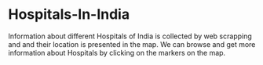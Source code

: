 # Hospitals-In-India
Information about different Hospitals of India is collected by web scrapping and and their location is presented in the map. We can browse and get more information about Hospitals by clicking on the markers on the map. 
